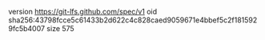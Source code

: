 version https://git-lfs.github.com/spec/v1
oid sha256:43798fcce5c61433b2d622c4c828caed9059671e4bbef5c2f1815929fc5b4007
size 575
